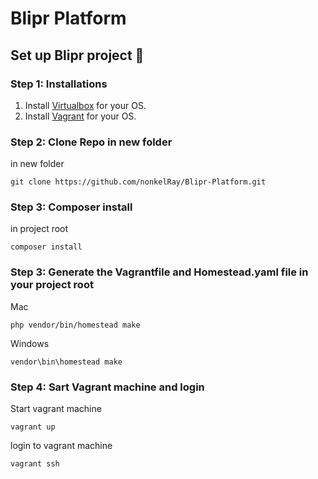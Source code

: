 # Blipr Platform
 
## Set up Blipr project 🔴

### Step 1: Installations

1. Install [Virtualbox](https://www.virtualbox.org/wiki/Downloads) for your OS.
2. Install [Vagrant](https://www.vagrantup.com/downloads.html) for your OS.

### Step 2: Clone Repo in new folder

in new folder
```console
git clone https://github.com/nonkelRay/Blipr-Platform.git
```

### Step 3: Composer install

in project root
```console 
composer install
```

### Step 3: Generate the Vagrantfile and Homestead.yaml file in your project root

Mac
```console 
php vendor/bin/homestead make
```

Windows 
```console 
vendor\bin\homestead make
```

### Step 4: Sart Vagrant machine and login

Start vagrant machine
```console 
vagrant up
```

login to vagrant machine
```console
vagrant ssh
```
